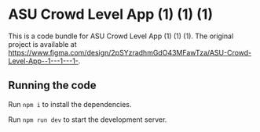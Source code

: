 
  # ASU Crowd Level App (1) (1) (1)

  This is a code bundle for ASU Crowd Level App (1) (1) (1). The original project is available at https://www.figma.com/design/2pSYzradhmGdO43MFawTza/ASU-Crowd-Level-App--1---1---1-.

  ## Running the code

  Run `npm i` to install the dependencies.

  Run `npm run dev` to start the development server.
  